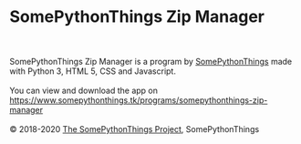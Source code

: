 <h1>SomePythonThings Zip Manager</h1>
<br><br>SomePythonThings Zip Manager is a program by <a href=https://www.somepythonthings.tk/>SomePythonThings</a> made with Python 3, HTML 5, CSS and Javascript. 
<br><br>You can view and download the app on <a href=https://www.somepythonthings.tk/programs/somepythonthings-zip-manager>https://www.somepythonthings.tk/programs/somepythonthings-zip-manager</a>
<br><br>© 2018-2020 <a href=https://github.com/martinet101/SomePythonThings>The SomePythonThings Project</a>, SomePythonThings
